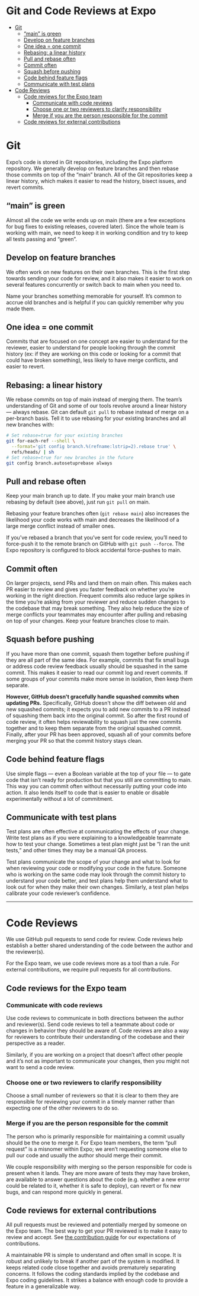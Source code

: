 # Git and Code Reviews at Expo

- [Git](#git)
  - [“main” is green](#main-is-green)
  - [Develop on feature branches](#develop-on-feature-branches)
  - [One idea = one commit](#one-idea--one-commit)
  - [Rebasing: a linear history](#rebasing-a-linear-history)
  - [Pull and rebase often](#pull-and-rebase-often)
  - [Commit often](#commit-often)
  - [Squash before pushing](#squash-before-pushing)
  - [Code behind feature flags](#code-behind-feature-flags)
  - [Communicate with test plans](#communicate-with-test-plans)
- [Code Reviews](#code-reviews)
  - [Code reviews for the Expo team](#code-reviews-for-the-expo-team)
    - [Communicate with code reviews](#communicate-with-code-reviews)
    - [Choose one or two reviewers to clarify responsibility](#choose-one-or-two-reviewers-to-clarify-responsibility)
    - [Merge if you are the person responsible for the commit](#merge-if-you-are-the-person-responsible-for-the-commit)
  - [Code reviews for external contributions](#code-reviews-for-external-contributions)

# Git

Expo’s code is stored in Git repositories, including the Expo platform repository. We generally develop on feature branches and then rebase those commits on top of the “main” branch. All of the Git repositories keep a linear history, which makes it easier to read the history, bisect issues, and revert commits.

## “main” is green

Almost all the code we write ends up on main (there are a few exceptions for bug fixes to existing releases, covered later). Since the whole team is working with main, we need to keep it in working condition and try to keep all tests passing and “green”.

## Develop on feature branches

We often work on new features on their own branches. This is the first step towards sending your code for review, and it also makes it easier to work on several features concurrently or switch back to main when you need to.

Name your branches something memorable for yourself. It’s common to accrue old branches and is helpful if you can quickly remember why you made them.

## One idea = one commit

Commits that are focused on one concept are easier to understand for the reviewer, easier to understand for people looking through the commit history (ex: if they are working on this code or looking for a commit that could have broken something), less likely to have merge conflicts, and easier to revert.

## Rebasing: a linear history

We rebase commits on top of main instead of merging them. The team’s understanding of Git and some of our tools revolve around a linear history — always rebase. Git can default `git pull` to rebase instead of merge on a per-branch basis. Tell it to use rebasing for your existing branches and all new branches with:

```sh
# Set rebase=true for your existing branches
git for-each-ref --shell \
  --format='git config branch.%(refname:lstrip=2).rebase true' \
  refs/heads/ | sh
# Set rebase=true for new branches in the future
git config branch.autosetuprebase always
```

## Pull and rebase often

Keep your main branch up to date. If you make your main branch use rebasing by default (see above), just run `git pull` on main.

Rebasing your feature branches often (`git rebase main`) also increases the likelihood your code works with main and decreases the likelihood of a large merge conflict instead of smaller ones.

If you’ve rebased a branch that you’ve sent for code review, you’ll need to force-push it to the remote branch on GitHub with `git push --force`. The Expo repository is configured to block accidental force-pushes to main.

## Commit often

On larger projects, send PRs and land them on main often. This makes each PR easier to review and gives you faster feedback on whether you’re working in the right direction. Frequent commits also reduce large spikes in the time you’re asking from your reviewer and reduce sudden changes to the codebase that may break something. They also help reduce the size of merge conflicts your teammates may encounter after pulling and rebasing on top of your changes. Keep your feature branches close to main.

## Squash before pushing

If you have more than one commit, squash them together before pushing if they are all part of the same idea. For example, commits that fix small bugs or address code review feedback usually should be squashed in the same commit. This makes it easier to read our commit log and revert commits. If some groups of your commits make more sense in isolation, then keep them separate.

**However, GitHub doesn't gracefully handle squashed commits when updating PRs.** Specifically, GitHub doesn't show the diff between old and new squashed commits; it expects you to add new commits to a PR instead of squashing them back into the original commit. So after the first round of code review, it often helps reviewability to squash just the new commits together and to keep them separate from the original squashed commit. Finally, after your PR has been approved, squash all of your commits before merging your PR so that the commit history stays clean.

## Code behind feature flags

Use simple flags — even a Boolean variable at the top of your file — to gate code that isn’t ready for production but that you still are committing to main. This way you can commit often without necessarily putting your code into action. It also lends itself to code that is easier to enable or disable experimentally without a lot of commitment.

## Communicate with test plans

Test plans are often effective at communicating the effects of your change. Write test plans as if you were explaining to a knowledgeable teammate how to test your change. Sometimes a test plan might just be “I ran the unit tests,” and other times they may be a manual QA process.

Test plans communicate the scope of your change and what to look for when reviewing your code or modifying your code in the future. Someone who is working on the same code may look through the commit history to understand your code better, and test plans help them understand what to look out for when they make their own changes. Similarly, a test plan helps calibrate your code reviewer’s confidence.

---

# Code Reviews

We use GitHub pull requests to send code for review. Code reviews help establish a better shared understanding of the code between the author and the reviewer(s).

For the Expo team, we use code reviews more as a tool than a rule. For external contributions, we require pull requests for all contributions.

## Code reviews for the Expo team

### Communicate with code reviews

Use code reviews to communicate in both directions between the author and reviewer(s). Send code reviews to tell a teammate about code or changes in behavior they should be aware of. Code reviews are also a way for reviewers to contribute their understanding of the codebase and their perspective as a reader.

Similarly, if you are working on a project that doesn’t affect other people and it’s not as important to communicate your changes, then you might not want to send a code review.

### Choose one or two reviewers to clarify responsibility

Choose a small number of reviewers so that it is clear to them they are responsible for reviewing your commit in a timely manner rather than expecting one of the other reviewers to do so.

### Merge if you are the person responsible for the commit

The person who is primarily responsible for maintaining a commit usually should be the one to merge it. For Expo team members, the term “pull request” is a misnomer within Expo; we aren’t requesting someone else to pull our code and usually the author should merge their commit.

We couple responsibility with merging so the person responsible for code is present when it lands. They are more aware of tests they may have broken, are available to answer questions about the code (e.g. whether a new error could be related to it, whether it is safe to deploy), can revert or fix new bugs, and can respond more quickly in general.

## Code reviews for external contributions

All pull requests must be reviewed and potentially merged by someone on the Expo team. The best way to get your PR reviewed is to make it easy to review and accept. See [the contribution guide](../CONTRIBUTING.md) for our expectations of contributions.

A maintainable PR is simple to understand and often small in scope. It is robust and unlikely to break if another part of the system is modified. It keeps related code close together and avoids prematurely separating concerns. It follows the coding standards implied by the codebase and Expo coding guidelines. It strikes a balance with enough code to provide a feature in a generalizable way.
